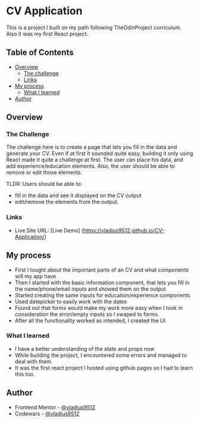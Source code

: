# CV Application

This is a project I built on my path following TheOdinProject curriculum. Also it was my first React project.

## Table of Contents

-   [Overview](#overview)
    -   [The challenge](#the-challenge)
    -   [Links](#links)
-   [My process](#my-process)
    -   [What I learned](#what-i-learned)
-   [Author](#author)

## Overview

### The Challenge

The challenge here is to create a page that lets you fill in the data and generate your CV. Even if at first it sounded quite easy, building it only using React made it quite a challenge at first. The user can place his data, and add experience/education elements. Also, the user should be able to remove or edit those elements.

TLDR: Users should be able to:

-   fill in the data and see it displayed on the CV output
-   edit/remove the elements from the output.

### Links

-   Live Site URL: [Live Demo] (https://vladius9512.github.io/CV-Application/)

## My process

-   First I tought about the important parts of an CV and what components will my app have
-   Then I started with the basic information component, that lets you fill in the name/phone/email inputs and showed them on the output
-   Started creating the same inputs for education/experience components
-   Used datepicker to easily work with the dates
-   Found out that forms would make my work more easy when I took in consideration the error/empty inputs so I swaped to forms.
-   After all the functionality worked as intended, I created the UI

### What I learned

-   I have a better understanding of the state and props now
-   While building the project, I encountered some errors and managed to deal with them.
-   It was the first react project I hosted using github pages so I had to learn this too.

## Author

-   Frontend Mentor - [@vladius9512](https://www.frontendmentor.io/profile/vladius9512)
-   Codewars - [@vladius9512](https://www.codewars.com/users/vladius9512)
